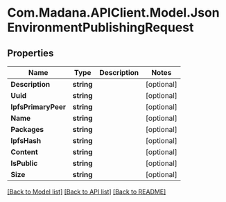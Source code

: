 
# Com.Madana.APIClient.Model.JsonEnvironmentPublishingRequest

## Properties

Name | Type | Description | Notes
------------ | ------------- | ------------- | -------------
**Description** | **string** |  | [optional] 
**Uuid** | **string** |  | [optional] 
**IpfsPrimaryPeer** | **string** |  | [optional] 
**Name** | **string** |  | [optional] 
**Packages** | **string** |  | [optional] 
**IpfsHash** | **string** |  | [optional] 
**Content** | **string** |  | [optional] 
**IsPublic** | **string** |  | [optional] 
**Size** | **string** |  | [optional] 

[[Back to Model list]](../README.md#documentation-for-models)
[[Back to API list]](../README.md#documentation-for-api-endpoints)
[[Back to README]](../README.md)


